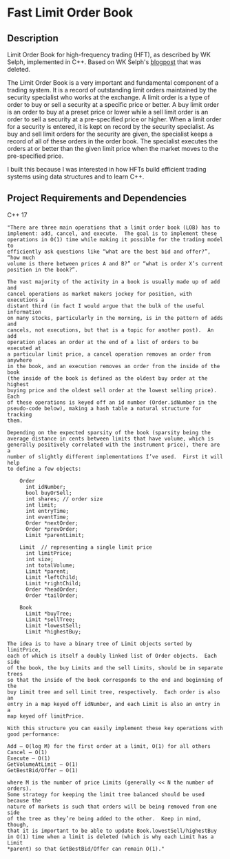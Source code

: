 # Fast Limit Order Book

## Description
Limit Order Book for high-frequency trading (HFT), as described by WK Selph, implemented in C++. Based on WK Selph's [blogpost](https://web.archive.org/web/20110219163448/http://howtohft.wordpress.com/2011/02/15/how-to-build-a-fast-limit-order-book/) that was deleted.

The Limit Order Book is a very important and fundamental component of a trading system. It is a record of outstanding limit orders maintained by the security specialist who works at the exchange. A limit order is a type of order to buy or sell a security at a specific price or better. A buy limit order is an order to buy at a preset price or lower while a sell limit order is an order to sell a security at a pre-specified price or higher. When a limit order for a security is entered, it is kept on record by the security specialist. As buy and sell limit orders for the security are given, the specialist keeps a record of all of these orders in the order book. The specialist executes the orders at or better than the given limit price when the market moves to the pre-specified price.

I built this because I was interested in how HFTs build efficient trading systems using data structures and to learn C++.

## Project Requirements and Dependencies
C++ 17

```
"There are three main operations that a limit order book (LOB) has to
implement: add, cancel, and execute.  The goal is to implement these
operations in O(1) time while making it possible for the trading model to
efficiently ask questions like “what are the best bid and offer?”, “how much
volume is there between prices A and B?” or “what is order X’s current
position in the book?”.

The vast majority of the activity in a book is usually made up of add and
cancel operations as market makers jockey for position, with executions a
distant third (in fact I would argue that the bulk of the useful information
on many stocks, particularly in the morning, is in the pattern of adds and
cancels, not executions, but that is a topic for another post).  An add
operation places an order at the end of a list of orders to be executed at
a particular limit price, a cancel operation removes an order from anywhere
in the book, and an execution removes an order from the inside of the book
(the inside of the book is defined as the oldest buy order at the highest
buying price and the oldest sell order at the lowest selling price).  Each
of these operations is keyed off an id number (Order.idNumber in the
pseudo-code below), making a hash table a natural structure for tracking
them.

Depending on the expected sparsity of the book (sparsity being the
average distance in cents between limits that have volume, which is
generally positively correlated with the instrument price), there are a
number of slightly different implementations I’ve used.  First it will help
to define a few objects:

    Order
      int idNumber;
      bool buyOrSell;
      int shares; // order size
      int limit;
      int entryTime;
      int eventTime;
      Order *nextOrder;
      Order *prevOrder;
      Limit *parentLimit;

    Limit  // representing a single limit price
      int limitPrice;
      int size;
      int totalVolume;
      Limit *parent;
      Limit *leftChild;
      Limit *rightChild;
      Order *headOrder;
      Order *tailOrder;

    Book
      Limit *buyTree;
      Limit *sellTree;
      Limit *lowestSell;
      Limit *highestBuy;

The idea is to have a binary tree of Limit objects sorted by limitPrice,
each of which is itself a doubly linked list of Order objects.  Each side
of the book, the buy Limits and the sell Limits, should be in separate trees
so that the inside of the book corresponds to the end and beginning of the
buy Limit tree and sell Limit tree, respectively.  Each order is also an
entry in a map keyed off idNumber, and each Limit is also an entry in a
map keyed off limitPrice.

With this structure you can easily implement these key operations with
good performance:

Add – O(log M) for the first order at a limit, O(1) for all others
Cancel – O(1)
Execute – O(1)
GetVolumeAtLimit – O(1)
GetBestBid/Offer – O(1)

where M is the number of price Limits (generally << N the number of orders).
Some strategy for keeping the limit tree balanced should be used because the
nature of markets is such that orders will be being removed from one side
of the tree as they’re being added to the other.  Keep in mind, though,
that it is important to be able to update Book.lowestSell/highestBuy
in O(1) time when a limit is deleted (which is why each Limit has a Limit
*parent) so that GetBestBid/Offer can remain O(1)."
```
